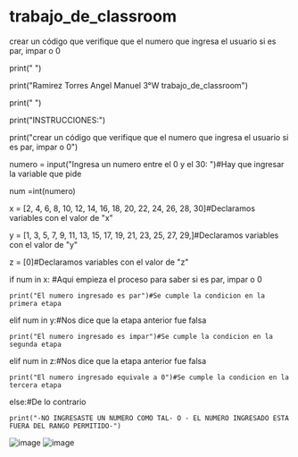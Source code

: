 # trabajo_de_classroom
crear un código que verifique que el numero que ingresa el usuario si es par, impar o 0

print(" ")

print("Ramirez Torres Angel Manuel 3°W trabajo_de_classroom")

print(" ")

print("INSTRUCCIONES:")

print("crear un código que verifique que el numero que ingresa el usuario si es par, impar o 0")

numero = input("Ingresa un numero entre el 0 y el 30:     ")#Hay que ingresar la variable que pide

num =int(numero)

x = [2, 4, 6, 8, 10, 12, 14, 16, 18, 20, 22, 24, 26, 28, 30]#Declaramos variables con el valor de "x"

y = [1, 3, 5, 7, 9, 11, 13, 15, 17, 19, 21, 23, 25, 27, 29,]#Declaramos variables con el valor de "y"

z = [0]#Declaramos variables con el valor de "z"

if num in x: #Aqui empieza el proceso para saber si es par, impar o 0

    print("El numero ingresado es par")#Se cumple la condicion en la primera etapa 

elif num in y:#Nos dice que la etapa anterior fue falsa

    print("El numero ingresado es impar")#Se cumple la condicion en la segunda etapa

elif num in z:#Nos dice que la etapa anterior fue falsa

    print("El numero ingresado equivale a 0")#Se cumple la condicion en la tercera etapa

else:#De lo contrario

    print("-NO INGRESASTE UN NUMERO COMO TAL- O - EL NUMERO INGRESADO ESTA FUERA DEL RANGO PERMITIDO-")

![image](https://github.com/user-attachments/assets/4ecfc7d8-cccd-46f9-95ec-ffa20fe65a77)
![image](https://github.com/user-attachments/assets/21cba884-304d-46fa-87d3-35c162d91f4f)
